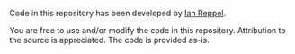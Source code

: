 Code in this repository has been developed by [Ian Reppel](https://ianreppel.org/categories/#apache-spark).

You are free to use and/or modify the code in this repository.
Attribution to the source is appreciated.
The code is provided as-is.
